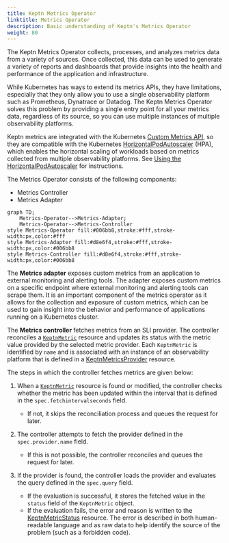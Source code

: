 ```yaml
---
title: Keptn Metrics Operator
linktitle: Metrics Operator
description: Basic understanding of Keptn's Metrics Operator
weight: 80
---
```


The Keptn Metrics Operator collects, processes,
and analyzes metrics data from a variety of sources.
Once collected, this data can be used
to generate a variety of reports and dashboards
that provide insights into the health and performance
of the application and infrastructure.

While Kubernetes has ways to extend its metrics APIs, they have limitations,
especially that they only allow you to use a single observability platform
such as Prometheus, Dynatrace or Datadog.
The Keptn Metrics Operator solves this problem
by providing a single entry point for
all your metrics data, regardless of its source,
so you can use multiple instances of multiple observability platforms.

Keptn metrics are integrated with the Kubernetes
[Custom Metrics API](https://github.com/kubernetes/metrics#custom-metrics-api),
so they are compatible with the Kubernetes
[HorizontalPodAutoscaler](https://kubernetes.io/docs/tasks/run-application/horizontal-pod-autoscale/)
(HPA), which enables the horizontal scaling of workloads
based on metrics collected from multiple observability platforms.
See
[Using the HorizontalPodAutoscaler](../../implementing/evaluatemetrics.md#using-the-horizontalpodautoscaler)
for instructions.

The Metrics Operator consists of the following components:

* Metrics Controller
* Metrics Adapter

```mermaid
graph TD;
    Metrics-Operator-->Metrics-Adapter;
    Metrics-Operator-->Metrics-Controller
style Metrics-Operator fill:#006bb8,stroke:#fff,stroke-width:px,color:#fff
style Metrics-Adapter fill:#d8e6f4,stroke:#fff,stroke-width:px,color:#006bb8
style Metrics-Controller fill:#d8e6f4,stroke:#fff,stroke-width:px,color:#006bb8
```

The **Metrics adapter** exposes custom metrics from an application
to external monitoring and alerting tools.
The adapter exposes custom metrics on a specific endpoint
where external monitoring and alerting tools can scrape them.
It is an important component of the metrics operator
as it allows for the collection and exposure of custom metrics,
which can be used to gain insight into the behavior and performance
of applications running on a Kubernetes cluster.

The **Metrics controller** fetches metrics from an SLI provider.
The controller reconciles a [`KeptnMetric`](../../yaml-crd-ref/metric.md)
resource and updates its status with the metric value
provided by the selected metric provider.
Each `KeptnMetric` is identified by `name`
and is associated with an instance of an observability platform
that is defined in a
[KeptnMetricsProvider](../../yaml-crd-ref/metricsprovider.md)
resource.

The steps in which the controller fetches metrics are given below:

1. When a [`KeptnMetric`](../../yaml-crd-ref/metric.md)
   resource is found or modified,
   the controller checks whether the metric has been updated
   within the interval that is defined in the `spec.fetchintervalseconds` field.
   * If not, it skips the reconciliation process
     and queues the request for later.

1. The controller attempts to fetch the provider defined in the
   `spec.provider.name` field.
   * If this is not possible, the controller reconciles
     and queues the request for later.

1. If the provider is found,
   the controller loads the provider and evaluates the query
   defined in the `spec.query` field.
   * If the evaluation is successful,
     it stores the fetched value
     in the `status` field of the `KeptnMetric` object.
   * If the evaluation fails,
     the error and reason is written to the
     [KeptnMetricStatus](../../crd-ref/metrics/v1beta1/#keptnmetricstatus)
     resource.
     The error is described in both human-readable language
     and as raw data to help identify the source of the problem
     (such as a forbidden code).

